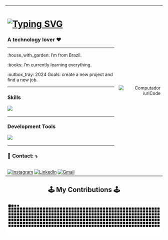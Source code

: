 <table align="center">
  <tr>
    <td>
      <h1>
          <a href="https://git.io/typing-svg"><img src="https://readme-typing-svg.demolab.com?font=Fira+Code&duration=2000&pause=1000&random=false&width=435&lines=Hi%2C+There!;I'm+Douglas+Rodrigues%F0%9F%91%8B" alt="Typing SVG" /></a>
      </h1>

  <h3 align="left">
  A technology lover ❤️
  </h3>

  <hr/>

  <p>:house_with_garden: I’m from Brazil.</p>

  <p>:books: I’m currently learning everything.</p>

  <p>:outbox_tray: 2024 Goals: create a new project and find a new job.</p>

  <hr/>

  <h3>Skills</h3>
  
  <img src="https://skillicons.dev/icons?i=react,bootstrap,html,css,nodejs,spring,postgres" />

  <hr/>
  
  <h3>Development Tools</h3>

  <img src="https://skillicons.dev/icons?i=vscode,linux,git,postman,cloudflare,github" />
  
  <hr/>

  <h3 align="left">💌 Contact: ⤵️</h3>

  <br>

  <div>
    <a href="https://instagram.com/douglas.rs97" target="_blank"><img src="https://img.shields.io/badge/-Instagram-%23E4405F?style=for-the-badge&logo=instagram&logoColor=white" target="_blank" alt="Instagram"></a>
    <a href="https://www.linkedin.com/in/douglas-rodrigues-1043/" target="_blank"><img src="https://img.shields.io/badge/-LinkedIn-%230077B5?style=for-the-badge&logo=linkedin&logoColor=white" target="_blank" alt="LinkedIn"></a>
    <a href="mailto:doug104397@gmail.com"><img src="https://img.shields.io/badge/Gmail-D14836?style=for-the-badge&logo=gmail&logoColor=white" target="_blank" alt="Gmail"></a>
  </div>
</td>

<td align="right">
  <img src="https://raw.githubusercontent.com/MicaelliMedeiros/micaellimedeiros/master/image/computer-illustration.png" style="width: 350px;" alt="Computador iuriCode">
</td> 
</tr>
</table>

<div align="center">
        <h2>🕹️ My Contributions 🕹️</h2>
        <picture>
          <source media="(prefers-color-scheme: dark)" srcset="https://raw.githubusercontent.com/doug1043/Doug1043/output/github-contribution-grid-snake-dark.svg" />
          <source media="(prefers-color-scheme: light)" srcset="https://raw.githubusercontent.com/doug1043/Doug1043/output/github-contribution-grid-snake.svg" />
          <img alt="github-snake" src="https://raw.githubusercontent.com/doug1043/Doug1043/output/github-contribution-grid-snake.svg" />
        </picture>
</div>
